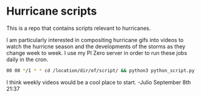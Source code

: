# Hurricane scripts

This is a repo that contains scripts relevant to hurricanes.


I am particularly interested in compositing hurricane gifs into videos to watch the hurricne season and the developments of the storms as they change week to week. I use my PI Zero server in order to run these jobs daily in the cron.


```bash
00 00 */1 * * cd /location/dir/of/script/ && python3 python_script.py
```

I think weekly videos would be a cool place to start.
-Julio September 8th 21:37
